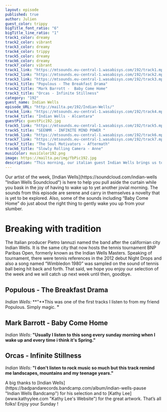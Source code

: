 ```yaml
---
layout: episode
published: true
author: Julien
guest_color: trippy
bigTitle_font_ratio: "6"
bigTitle_line_ratio: "1"
track1_color: dreamy
track2_color: vibrant
track3_color: dreamy
track4_color: trippy
track5_color: dreamy
track6_color: dreamy
track7_color: vibrant
track1_link: "https://mtsounds.eu-central-1.wasabisys.com/192/track1.mp3"
track2_link: "https://mtsounds.eu-central-1.wasabisys.com/192/track2.mp3"
track3_link: "https://mtsounds.eu-central-1.wasabisys.com/192/track3.mp3"
track1_title: "Populous - The Breakfast Drama"
track2_title: "Mark Barrott -  Baby Come Home"
track3_title: "Orcas - Infinite Stillness"
category: "192"
guest_name: Indian Wells
episode_URL: "http://mailta.pe/192/Indian-Wells/"
track4_link: "https://mtsounds.eu-central-1.wasabisys.com/192/track4.mp3"
track4_title: "Indian Wells - Alcantara"
guestPic: guestPic192.jpg
track5_link: "https://mtsounds.eu-central-1.wasabisys.com/192/track5.mp3"
track5_title: "SEENMR - INFINITE MIND POWER "
track6_link: "https://mtsounds.eu-central-1.wasabisys.com/192/track6.mp3"
track7_link: "https://mtsounds.eu-central-1.wasabisys.com/192/track7.mp3"
track7_title: "The Soul Motivators - Aftermath"
track6_title: "Slowly Rolling Camera - Anne"
musiColor: musiColor192.png
image: https://mailta.pe/img/fbPic192.jpg
description: "This morning, our italian guest Indian Wells brings us to a captivating and overpowering world. Night sweatiness and rising morning are his kingdom. No matter what you did last night, he's gonna transform your morning."
---
```



<p id="introduction">
Our artist of the week, [Indian Wells](https://soundcloud.com/indian-wells "Indian Wells Soundcloud") is here to help you pull aside the curtain while you bask in the joy of having to wake up to yet another jovial morning.  The sounds from this episode are serene and carry in themselves a novelty that is yet to be explored. Also, some of the sounds including “Baby Come Home” do just about the right thing to gently wake you up from your slumber.
</p>

# Breaking with tradition
The Italian producer Pietro Iannuzi named the band after the californian city Indian Wells. It is the same city that now hosts the tennis tournament BNP Paribas Open, formerly known as the Indian Wells Masters. 
Speaking of tournament, there were tennis references in the 2012 debut Night Drops and also a song named “Wimbledon 1980” was sampled on the sound of tennis ball being hit back and forth. That said, we hope you enjoy our selection of the week and we will catch up next week until then, goodbye. 
<br>

## Populous - The Breakfast Drama
_Indian Wells:_ **"**This was one of the first tracks I listen to from my friend Populous. Simply magic.
**"**

## Mark Barrott - Baby Come Home
_Indian Wells:_ **"**Usually I listen to this song every sunday morning when I wake up and every time i think it's Spring.**"**

## Orcas - Infinite Stillness
_Indian Wells:_ **"**I don't listen to rock music so much but this track remind me landscapes, mountains and my teenage years.**"**

 
<p id="outroduction">
A big thanks to [Indian Wells](https://badpandarecords.bandcamp.com/album/indian-wells-pause "Indian Wells Bandcamp") for his selection and to [Kathy Lee](www.kathyylee.com "Kathy Lee's Website") for the great artwork.
That’s all folks! 
Enjoy your Sunday ! 
</p>
